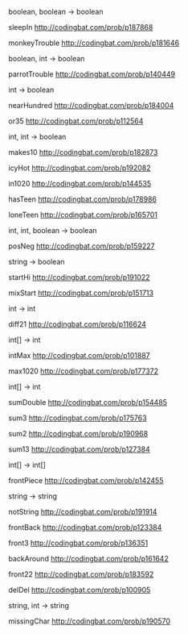 boolean, boolean -> boolean

sleepIn                 http://codingbat.com/prob/p187868

monkeyTrouble                http://codingbat.com/prob/p181646

 

 

boolean, int -> boolean

parrotTrouble    http://codingbat.com/prob/p140449

 

 

int -> boolean

nearHundred     http://codingbat.com/prob/p184004

or35                       http://codingbat.com/prob/p112564

 

 

int, int -> boolean

makes10                              http://codingbat.com/prob/p182873

icyHot                   http://codingbat.com/prob/p192082

in1020                   http://codingbat.com/prob/p144535

hasTeen                               http://codingbat.com/prob/p178986

loneTeen             http://codingbat.com/prob/p165701

 

 

int, int, boolean -> boolean

posNeg                http://codingbat.com/prob/p159227

 

 

string -> boolean

startHi                   http://codingbat.com/prob/p191022

mixStart               http://codingbat.com/prob/p151713

 

 

int -> int

diff21    http://codingbat.com/prob/p116624

 

 

int[] -> int

intMax   http://codingbat.com/prob/p101887

max1020  http://codingbat.com/prob/p177372

 

 

int[] -> int

sumDouble         http://codingbat.com/prob/p154485

sum3                     http://codingbat.com/prob/p175763

sum2                     http://codingbat.com/prob/p190968

sum13                   http://codingbat.com/prob/p127384

 

 

 

int[] -> int[]

frontPiece  http://codingbat.com/prob/p142455

 

 

string -> string

notString             http://codingbat.com/prob/p191914

frontBack            http://codingbat.com/prob/p123384

front3                   http://codingbat.com/prob/p136351

backAround       http://codingbat.com/prob/p161642

front22                 http://codingbat.com/prob/p183592

delDel                   http://codingbat.com/prob/p100905

 

 

string, int -> string

missingChar        http://codingbat.com/prob/p190570

 

